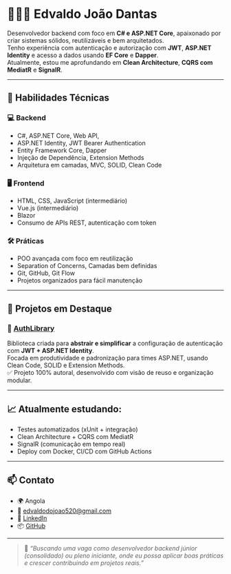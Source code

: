 # 👨🏾‍💻 Edvaldo João Dantas

Desenvolvedor backend com foco em **C# e ASP.NET Core**, apaixonado por criar sistemas sólidos, reutilizáveis e bem arquitetados.  
Tenho experiência com autenticação e autorização com **JWT**, **ASP.NET Identity** e acesso a dados usando **EF Core** e **Dapper**.  
Atualmente, estou me aprofundando em **Clean Architecture**, **CQRS com MediatR** e **SignalR**.

---

## 🧠 Habilidades Técnicas

### 💻 Backend
- C#, ASP.NET Core, Web API,
- ASP.NET Identity, JWT Bearer Authentication
- Entity Framework Core, Dapper
- Injeção de Dependência, Extension Methods
- Arquitetura em camadas, MVC, SOLID, Clean Code

### 🖥️ Frontend
- HTML, CSS, JavaScript (intermediário)
- Vue.js (intermediário)
- Blazor
- Consumo de APIs REST, autenticação com token

### 🛠️ Práticas
- POO avançada com foco em reutilização
- Separation of Concerns, Camadas bem definidas
- Git, GitHub, Git Flow
- Projetos organizados para fácil manutenção

---

## 🚀 Projetos em Destaque

### 🔐 [AuthLibrary](https://github.com/EdvaldoDantas/AuthLibrary)
Biblioteca criada para **abstrair e simplificar** a configuração de autenticação com **JWT + ASP.NET Identity**.  
Focada em produtividade e padronização para times ASP.NET, usando Clean Code, SOLID e Extension Methods.  
✅ Projeto 100% autoral, desenvolvido com visão de reuso e organização modular.

---

## 📈 Atualmente estudando:

- Testes automatizados (xUnit + integração)
- Clean Architecture + CQRS com MediatR
- SignalR (comunicação em tempo real)
- Deploy com Docker, CI/CD com GitHub Actions

---

## 📫 Contato

- 🌍 Angola
- 📧 edvaldodojoao520@gmail.com
- 🔗 [LinkedIn](https://www.linkedin.com/in/edvaldo-jo%C3%A3o-6954462ba/)
- 📦 [GitHub](https://github.com/EdvaldoDantas)

---

> 💬 *“Buscando uma vaga como desenvolvedor backend júnior (consolidado) ou pleno iniciante, onde eu possa aplicar boas práticas e crescer contribuindo em projetos reais.”*

